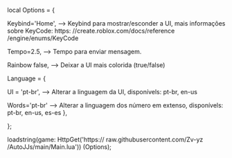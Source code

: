 
local Options = {

Keybind='Home', --> Keybind para mostrar/esconder a UI, mais informações sobre KeyCode: https: //create.roblox.com/docs/reference /engine/enums/KeyCode

Tempo=2.5, --> Tempo para enviar mensagem.

Rainbow false, --> Deixar a UI mais colorida (true/false)

Language = {

UI = 'pt-br', --> Alterar a linguagem da UI, disponívels: pt-br, en-us

Words='pt-br' --> Alterar a linguagem dos número em extenso, disponívels: pt-br, en-us, es-es },

};

loadstring(game: HttpGet('https:// raw.githubusercontent.com/Zv-yz /AutoJJs/main/Main.lua')) (Options);
